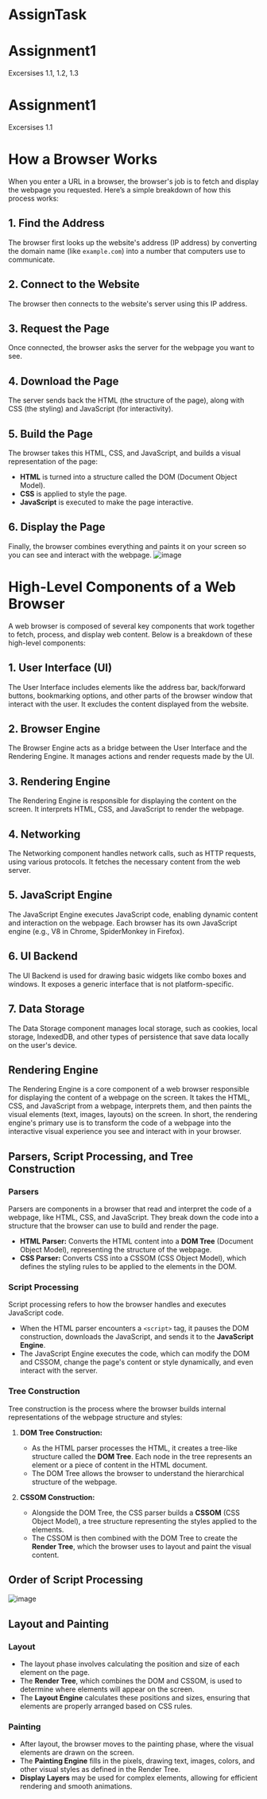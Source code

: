 # AssignTask
# Assignment1
Excersises 1.1, 1.2, 1.3

# Assignment1
Excersises 1.1

# How a Browser Works

When you enter a URL in a browser, the browser's job is to fetch and display the webpage you requested. Here’s a simple breakdown of how this process works:

## 1. Find the Address
The browser first looks up the website's address (IP address) by converting the domain name (like `example.com`) into a number that computers use to communicate.

## 2. Connect to the Website
The browser then connects to the website's server using this IP address.

## 3. Request the Page
Once connected, the browser asks the server for the webpage you want to see.

## 4. Download the Page
The server sends back the HTML (the structure of the page), along with CSS (the styling) and JavaScript (for interactivity).

## 5. Build the Page
The browser takes this HTML, CSS, and JavaScript, and builds a visual representation of the page:

- **HTML** is turned into a structure called the DOM (Document Object Model).
- **CSS** is applied to style the page.
- **JavaScript** is executed to make the page interactive.

## 6. Display the Page
Finally, the browser combines everything and paints it on your screen so you can see and interact with the webpage.
![image](https://github.com/user-attachments/assets/3d1ee7a5-b6d5-458b-a434-d0e64f1f0b99)


# High-Level Components of a Web Browser

A web browser is composed of several key components that work together to fetch, process, and display web content. Below is a breakdown of these high-level components:

## 1. User Interface (UI)
The User Interface includes elements like the address bar, back/forward buttons, bookmarking options, and other parts of the browser window that interact with the user. It excludes the content displayed from the website.

## 2. Browser Engine
The Browser Engine acts as a bridge between the User Interface and the Rendering Engine. It manages actions and render requests made by the UI.

## 3. Rendering Engine
The Rendering Engine is responsible for displaying the content on the screen. It interprets HTML, CSS, and JavaScript to render the webpage.

## 4. Networking
The Networking component handles network calls, such as HTTP requests, using various protocols. It fetches the necessary content from the web server.

## 5. JavaScript Engine
The JavaScript Engine executes JavaScript code, enabling dynamic content and interaction on the webpage. Each browser has its own JavaScript engine (e.g., V8 in Chrome, SpiderMonkey in Firefox).

## 6. UI Backend
The UI Backend is used for drawing basic widgets like combo boxes and windows. It exposes a generic interface that is not platform-specific.

## 7. Data Storage
The Data Storage component manages local storage, such as cookies, local storage, IndexedDB, and other types of persistence that save data locally on the user's device.


## Rendering Engine

The Rendering Engine is a core component of a web browser responsible for displaying the content of a webpage on the screen. It takes the HTML, CSS, and JavaScript from a webpage, interprets them, and then paints the visual elements (text, images, layouts) on the screen.
In short, the rendering engine's primary use is to transform the code of a webpage into the interactive visual experience you see and interact with in your browser.

## Parsers, Script Processing, and Tree Construction

### Parsers
Parsers are components in a browser that read and interpret the code of a webpage, like HTML, CSS, and JavaScript. They break down the code into a structure that the browser can use to build and render the page.

- **HTML Parser:** Converts the HTML content into a **DOM Tree** (Document Object Model), representing the structure of the webpage.
- **CSS Parser:** Converts CSS into a CSSOM (CSS Object Model), which defines the styling rules to be applied to the elements in the DOM.

### Script Processing
Script processing refers to how the browser handles and executes JavaScript code.

- When the HTML parser encounters a `<script>` tag, it pauses the DOM construction, downloads the JavaScript, and sends it to the **JavaScript Engine**.
- The JavaScript Engine executes the code, which can modify the DOM and CSSOM, change the page's content or style dynamically, and even interact with the server.

### Tree Construction
Tree construction is the process where the browser builds internal representations of the webpage structure and styles:

1. **DOM Tree Construction:**
   - As the HTML parser processes the HTML, it creates a tree-like structure called the **DOM Tree**. Each node in the tree represents an element or a piece of content in the HTML document.
   - The DOM Tree allows the browser to understand the hierarchical structure of the webpage.

2. **CSSOM Construction:**
   - Alongside the DOM Tree, the CSS parser builds a **CSSOM** (CSS Object Model), a tree structure representing the styles applied to the elements.
   - The CSSOM is then combined with the DOM Tree to create the **Render Tree**, which the browser uses to layout and paint the visual content.


## Order of Script Processing
  ![image](https://github.com/user-attachments/assets/4df9cee1-b05e-48d6-9b15-c7f80ee6718b)

## Layout and Painting

### Layout
- The layout phase involves calculating the position and size of each element on the page.
- The **Render Tree**, which combines the DOM and CSSOM, is used to determine where elements will appear on the screen.
- The **Layout Engine** calculates these positions and sizes, ensuring that elements are properly arranged based on CSS rules.

### Painting
- After layout, the browser moves to the painting phase, where the visual elements are drawn on the screen.
- The **Painting Engine** fills in the pixels, drawing text, images, colors, and other visual styles as defined in the Render Tree.
- **Display Layers** may be used for complex elements, allowing for efficient rendering and smooth animations.
